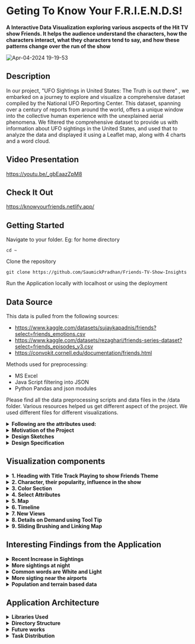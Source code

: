 # Geting To Know Your F.R.I.E.N.D.S!



**A Interactive Data Visualization exploring various ascpects of the Hit TV show Friends. It helps the audience understand  the characters, how the characters interact, what they characters tend to say, and how these patterns change over the run of the show**

![Apr-04-2024 19-19-53](https://github.com/SaumickPradhan/USA-UFO-Sightings-VIZ/assets/85262444/cc42723e-2cdb-4bfb-a6f0-bf79d8daa628)

<h2>Description</h2>

In our project, "UFO Sightings in United States: The Truth is out there" , we embarked on a journey to explore and visualize a comprehensive dataset compiled by the National UFO Reporting Center. This dataset, spanning over a century of reports from around the world, offers a unique window into the collective human experience with the unexplained aerial phenomena. We filtered the comprehensive dataset to provide us with information about UFO sightings in the United States, and used that to analyze the data and displayed it using a Leaflet map, along with 4 charts and a word cloud.

<h2>Video Presentation</h2>

https://youtu.be/_gbEaazZpM8

<h2>Check It Out</h2>

https://knowyourfriends.netlify.app/

<h2>Getting Started</h2>

Navigate to your folder. Eg: for home directory

```
cd ~
```

Clone the repository

```
git clone https://github.com/SaumickPradhan/Friends-TV-Show-Insights
```

Run the Application locally with localhost or using the deployment

<h2>Data Source</h2>

This data is pulled from the following sources:

* https://www.kaggle.com/datasets/sujaykapadnis/friends?select=friends_emotions.csv
* https://www.kaggle.com/datasets/rezaghari/friends-series-dataset?select=friends_episodes_v3.csv
* https://convokit.cornell.edu/documentation/friends.html

Methods used for preprocessing:
* MS Excel
* Java Script filtering into JSON
* Python Pandas and json modules

Please find all the data preprocessing scripts and data files in the /data folder.  Various resources helped us get different aspect of the project. We used different files for different visualizations. 

<details>
<summary><b>Following are the attributes used:</b></summary>

| Entity           | Class   | Description                                       |
|------------------|---------|---------------------------------------------------|
| character        | string  | Name of the character                             |
| lines_spoken     | integer | Number of lines spoken by the character           |
| words_spoken     | integer | Total words spoken by the character               |
| emotions         | string  | Emotions expressed by the character               |
| seasons          | string  | Seasons in which the character appears           |
| scenes           | integer | Number of scenes the character appears in         |
| episodes         | integer | Number of episodes the character appears in       |
| location         | string  | Location of the scene or interaction              |
| char_interaction | string  | ID or label for character interaction             |
| scene_members    | string  | Other characters in the scene                     |


</details>



 <details>
  <summary><b>Motivation of the Project</b></summary>

The motivation for this project was to contribute to the knowledge about the existance of Extraterrestrial activity
and contribute to the documentation and analysis of this cultural phenomenon, adding to the body of knowledge available for researchers, enthusiasts, and the curious alike. We also wanted to hone our data analysis skills in front-end frameworks like D3.Js and Leaflet.js along with using python to analyze and clean the dataset. This data also has first-hand encounters from real people via a reputable
website. 

</details>


<details><summary><b>Design Sketches</b></summary>



**UI sketches**

<img width="553" alt="image" src="https://github.com/SaumickPradhan/Friends-TV-Show-Insights/assets/85262444/45776895-8583-48c7-8153-fa64dde95dda">

<img width="600" alt="image" src="https://github.com/SaumickPradhan/Friends-TV-Show-Insights/assets/85262444/40dc4b91-f40c-4290-a68d-d5d0ce506c5a">




**B Goals sketches**
NACHIKET TO COMPLETE

**A goals**
NACHIKET TO COMPLETE

<img width="660" alt="image" src="https://github.com/SaumickPradhan/Friends-TV-Show-Insights/assets/85262444/16327b12-a5dd-4660-8a30-634b9f31cdf2">

<img width="777" alt="image" src="https://github.com/SaumickPradhan/Friends-TV-Show-Insights/assets/85262444/7f2dba9e-94f9-4488-818b-d85b6051179b">


</details>

<details><summary><b>Design Specification</b></summary>

* Used a linear page scrollable format (changed our original grid based format) as we wanted a linear story flow of selections instead of multiple views together. This facilitiates our story flow during our case studies and findings, mentioned later. 
* Have a story-like feel with the ability to select the episodes and season which is tracked on the top
* Intutive tool tips on all
* More info about design specifications to follow

</details>

<h2>Visualization components</h2>

<details>
  <summary><b>1. Heading with Title Track Playing to show Friends Theme</b> </summary>
  
  <b>C Goals Heading with Intro for the show. The title show song plays in the background with a music player</b>

<img width="791" alt="image" src="https://github.com/SaumickPradhan/Friends-TV-Show-Insights/assets/85262444/7868fa55-a9eb-4a10-8601-2f9001ab7caa">

</details>


<details>
  <summary><b>2. Character, their popularity, influence in the show</b> </summary>
  
  <b>Graph which shows the popularity of the Character is a particular Episode</b>
  
<img width="580" alt="image" src="https://github.com/SaumickPradhan/Friends-TV-Show-Insights/assets/85262444/bc203845-178f-47d9-a921-535236ec1bdf">


</details>


<details>
  <summary><b>3. Color Section </b> </summary>
  
For the color of dots on leaflet map:
  - year : Used A linear color scale to represent years, with darker shades indicating older years and lighter shades for younger years.
  - month : Used A sequential color scale to represent months, with different shades of green assigned to each month.
  - Time of Day : Used Fixed colors for each :-  Morning: Yellow, Afternoon: Orange, Evening: Red, Night: Blue. 
  - UFO shape: Used an ordinal color scale to represent different UFO shapes.

For the color of the buttons: 
 - used bright green for all four buttons to keep the theme of alternating green/blue colors all over the website.

For the colors present in Charts:
- Used a mix of blue/green, traditionally used to represent extrateresstrial life. 
- Each chart alternatives between blue and green.

Filtering By WordCloud: 
  - Used white to represent the changes in leaflet map, and indicate a clear change in selection. 


</details>


<details>
  <summary><b>4. Select Attributes</b> </summary>
  <b> (C Goals) Buttons and drop down to select the set of 'color by' options for points on map and switch background </b>

![image](https://github.com/SaumickPradhan/USA-UFO-Sightings-VIZ/assets/85262444/fc20d8e9-fcbc-49e6-a7da-54f35ad7f38a)

<b> Reasons: </b>

* Geo: How the geography (boundaries, rivers etc.) affects sightings
* Topo: How the Topography (ridges and valleys etc.) affect sightings
* Street: Is it more common to sight near cities or rural areas with less street?
* Airport: More sightings near the airport?

![image](https://github.com/SaumickPradhan/USA-UFO-Sightings-VIZ/assets/85262444/dbffdf7d-a1f7-4290-bbed-ab4ae1b8f6ad)


</details>


<details>
  <summary><b>5. Map</b> </summary>
  <b> (C Goals) Default zoom and positoning of USA, color encoding for plots, highlights and word cloud, Details on Demand </b>

![image](https://github.com/SaumickPradhan/USA-UFO-Sightings-VIZ/assets/85262444/17bca443-00e5-4db4-a101-103bc73aad42)

</details>



<details>
  <summary><b>6. Timeline</b> </summary>
  <b> (C Goals) Timeline by Year and number of sightings </b>

  <b> Reasons: </b>
  * Small binned bars to show height and spikes
  * Sorted by year
  * Using it to brush the map
  * Consulted professor on not having tool tip on timeline as we think it provides less utility. We deprecated the tool tip feature.

![image](https://github.com/SaumickPradhan/USA-UFO-Sightings-VIZ/assets/85262444/17bca443-00e5-4db4-a101-103bc73aad42)

</details>




<details>
  <summary><b>7. New Views</b> </summary>
 <details>
  <summary><b> (B Goals) Bar chart for sightings by Months, depicting seasons</b></summary>

  **Reason:** We did not have different colors for seasons as different places have different seasons. Wanted to depict clear frequency change hence decided to go with bar chart.

<img width="737" alt="image" src="https://github.com/SaumickPradhan/USA-UFO-Sightings-VIZ/assets/85262444/cdc689d2-f753-442b-8041-b349f4986fa1">

</details>

 <details>
  <summary><b> (B Goals) Histogram chart for frequency of sightings different times during the day</b></summary>

  **Reason:** Histogram helps with coninuous time intervals throughout the day. 24 hour timing used as it is universal.

<img width="1083" alt="image" src="https://github.com/SaumickPradhan/USA-UFO-Sightings-VIZ/assets/85262444/80c649ab-f2f5-4ce0-bb9f-6dec58bd80cf">

</details>

 <details>
  <summary><b> (B Goals) Histogram chart for frequency of sightings by encounter length</b></summary>

  **Reason:** Handled very short durations by clubbing them into custom sections (bars) of intervals

<img width="1167" alt="image" src="https://github.com/SaumickPradhan/USA-UFO-Sightings-VIZ/assets/85262444/6c3a665f-594f-4ee1-b055-2e34d5188cf8">

</details>

 <details>
  <summary><b> (B Goals) Emoji based scatter plot to track frequency of occurance of different shapes</b></summary>

  **Reason:** We wanted the user to see the different shapes represented in the plot to be intuitive.

<img width="1066" alt="image" src="https://github.com/SaumickPradhan/USA-UFO-Sightings-VIZ/assets/85262444/14d3a6e7-75ec-4a8c-8b59-41a6e03f2f87">

</details>

</details>

<details>
<summary><b>8. Details on Demand using Tool Tip</b></summary>
<b>Hovering over the Map and Word Cloud will provide extra information about that data point</b>
 
<img width="560" alt="image" src="https://github.com/SaumickPradhan/USA-UFO-Sightings-VIZ/assets/85262444/531bcd7e-f162-4947-8d22-147d6fd02170">

<img width="255" alt="image" src="https://github.com/SaumickPradhan/USA-UFO-Sightings-VIZ/assets/85262444/b2882914-3370-4ca0-b919-345b9fa4494d">

<img width="205" alt="image" src="https://github.com/SaumickPradhan/USA-UFO-Sightings-VIZ/assets/85262444/54ed41ba-4e25-47c9-8b82-dd1e77c2650a">

</details>

<details>
<summary><b>9. Sliding Brushing and Linking Map</b></summary>
<b> (A Goals) Brushing Map by Selecting and dragging a section on the Time line or any of the 4 Plots will lead to focusing the data on only a certain section on Map</b>

<img width="1078" alt="image" src="https://github.com/SaumickPradhan/USA-UFO-Sightings-VIZ/assets/85262444/9e2254d3-9458-448a-a5fb-7d0dab87ac4f">

<img width="705" alt="image" src="https://github.com/SaumickPradhan/USA-UFO-Sightings-VIZ/assets/85262444/4c6ec01f-7661-438d-93f7-c26526791b17">

<img width="1119" alt="image" src="https://github.com/SaumickPradhan/USA-UFO-Sightings-VIZ/assets/85262444/c8ef1fa3-89a1-46bc-a967-35db0f53c1c1">

<img width="1186" alt="image" src="https://github.com/SaumickPradhan/USA-UFO-Sightings-VIZ/assets/85262444/16577899-7ab8-4b76-ae03-c38cf68e7d57">

<img width="1075" alt="image" src="https://github.com/SaumickPradhan/USA-UFO-Sightings-VIZ/assets/85262444/332a850c-666c-4480-854b-7e7f721ee489">

**Reason:** 
* Becasue of the large dataset of shapes, it is slow to load the data. Hence brushing here is slow.
* Professor said it is not easy to use the default brush with D3 hence we came up with alternatives to brush by timeline

<img width="343" alt="image" src="https://github.com/SaumickPradhan/USA-UFO-Sightings-VIZ/assets/85262444/cbb43c47-9e5a-4e4d-b293-d91282b4cd19">

<b> (A Goals) Word Cloud to brush the Map</b>

**Reason:** 
* click on the words in the word cloud to see their spatial location and frequency in the map. the word cloud has tool tips and is colors by size. it brushes the map. 

<img width="1169" alt="image" src="https://github.com/SaumickPradhan/USA-UFO-Sightings-VIZ/assets/85262444/9ddaaee5-0e6b-4425-bc0b-f503eddd0f8d">

 
</details>
</details>



<h2>Interesting Findings from the Application</h2>

<details>
<summary><b>Recent Increase in Sightings</b></summary>
<b>It is interesting to note that the number of sightings have increased recently. Maybe due to increased airplanes, drones, people might assume them to be UFOs.</b>
<img width="638" alt="image" src="https://github.com/SaumickPradhan/USA-UFO-Sightings-VIZ/assets/85262444/a015a9f5-ccaf-4904-9710-a06509f9cd8b">
</details>

<details>
<summary><b>More sightings at night</b></summary>
  
<b>More sigthings seen at night, as shining objects, shooting stars and other entities are often confused with UFOs</b>
  
<img width="672" alt="image" src="https://github.com/SaumickPradhan/USA-UFO-Sightings-VIZ/assets/85262444/26df7397-c936-4e09-b975-1cf56d20b33c">
</details>

<details>
<summary><b>Common words are White and Light</b></summary>
<b>This shows that the sightings are commonly associated with sparkling flash lights (especially at night). Maybe stars.</b>
  
<img width="359" alt="image" src="https://github.com/SaumickPradhan/USA-UFO-Sightings-VIZ/assets/85262444/1b2d8336-10f9-44d6-ab75-329ed152ad4d">

</details>


<details>
<summary><b>More sigting near the airports</b></summary>
<b> Sightings are commonly seen near commericial airports. here is an example from California and Nevada. Look at SFO, SJO, LAX, LAS.</b>
  
<img width="594" alt="image" src="https://github.com/SaumickPradhan/USA-UFO-Sightings-VIZ/assets/85262444/48fd063e-4d6a-4772-ac4e-18aba8a49300">

<img width="601" alt="image" src="https://github.com/SaumickPradhan/USA-UFO-Sightings-VIZ/assets/85262444/f2d4b126-e2f6-4d4a-aeca-ef6b635b693d">

</details>

<details>
<summary><b>Population and terrain based data</b></summary>
<b> The more populated areas have more sigthings. The rough terrain areas have less sightings. <b>
 
<img width="601" alt="image" src="https://github.com/SaumickPradhan/USA-UFO-Sightings-VIZ/assets/85262444/f2d4b126-e2f6-4d4a-aeca-ef6b635b693d">

</details>




<h2>Application Architecture </h2>

<details>
<summary><b>Libraries Used</b></summary>
 
- [Javascript D3](https://d3js.org/)
 
- [Leaflet](https://leafletjs.com/)
  
- [WordCloud](https://github.com/jasondavies/d3-cloud)
</details>

<details>
<summary><b>Directory Structure</b></summary>
  
- CSS

  - style.css: ALl the styling for index.html
    
- data

  - ufo_sightings.csv: Origianl data for all the encounters, pulled from [National UFO Reporting Center](https://nuforc.org/).

  - ufo_sightings_NMV.csv: Preproccessed Data with encounters filtered for US only, with no missing values.
 
  - most_common_words: Preproccessed data with the 50 most commonly used word in descripttions.
 
  - word_coordinates1.csv: Preprocessed data with latitude and longitude attributed with the most common words.
    
- js
  
  - Leaflet.js: Leaflet file
    
  - d3.v6.min.js: D3 file

  - Leaflet.js-map: Leaflet map file

  - LeafletMap.js: Leaflet map file with Leaflet class for displaying the map and filtering with brushing along with tooltip functionality. 
    
  - main.js: Runner file for .js files along with loading all the csv datasets using D3
    
  - ufo_encounter.js: .js file for visualizing the frequency of sightings by encounter length by using D3.js, and implementing an interactive brush for filtering data.
    
  - ufo_seasonal_patterns.js: .js file for visualizing the frequency of sightings by month by using D3.js, and implementing an interactive brush for filtering data by month on a bar graph.

  - ufo_shaoe.js: .js file for visualizing the frequency of sightings by shape using custom shapes, and implementing an interactive brush for filtering data by shape on a bar chart.

  - ufo_sightings.js: .js file for visualizing the timeline of sightings over the years, and implementing an interactive brush for selecting date ranges.

  - ufoshapeplot.js: .js file for creating a bar chart visualization of UFO sightings categorized by shape and initializing the visualization with scales, axes, and brush functionality. 
    
- index.html: Runner page

- README.md



</details>



<details>
<summary><b>Future works</b></summary>
<b>1. </b> looking at a way to add different map where the regions can be selected

<b>2. </b> creating a uniform spaced maps with clickable bars

<b>3. </b> Improve styling and spacing in the page
  
</details>




 <details>
  <summary><b>Task Distribution</b></summary>

  <b> Here are the components worked on by the Team:</b>
  
  *  Introduction and Refresh: Saumick
  *  Color By buttons: Nachiket
  *  Leaflet Map and Re orientation: Saumick
  *  Map Tool Tips: Saumick
  *  Data preprocessing: Nachiket
  *  Change maps by attribute: Saumick
  *  Time Line + Brushing: Om
  *  Sightings by Month + Brushing: Om
  *  Sighting in a Day + Brushing: Om
  *  Sightings by Encounter Length + Brushing: Nachiket + Saumick
  *  Sightings by Shape + Brushing: Saumick
  *  Word Cloud + Tool tips: Nachiket
  *  Map Brushing: Nachiket
  *  CSS, coloring and formatting maps: Saumick
  *  Documentation: Saumick + Nachiket
  *  Some UI Sketches: Ameya
    
 </details>
